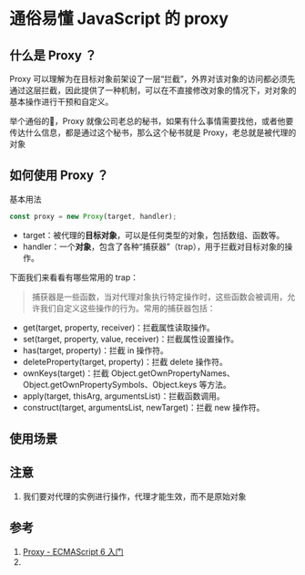 # 通俗易懂 JavaScript 的 proxy

## 什么是 Proxy ？

Proxy 可以理解为在目标对象前架设了一层“拦截”，外界对该对象的访问都必须先通过这层拦截，因此提供了一种机制，可以在不直接修改对象的情况下，对对象的基本操作进行干预和自定义。

举个通俗的🌰，Proxy 就像公司老总的秘书，如果有什么事情需要找他，或者他要传达什么信息，都是通过这个秘书，那么这个秘书就是 Proxy，老总就是被代理的对象

## 如何使用 Proxy ？

基本用法

```javascript
const proxy = new Proxy(target, handler);
```
- target：被代理的**目标对象**，可以是任何类型的对象，包括数组、函数等。
- handler：一个**对象**，包含了各种“捕获器”（trap），用于拦截对目标对象的操作。

下面我们来看看有哪些常用的 trap：

> 捕获器是一些函数，当对代理对象执行特定操作时，这些函数会被调用，允许我们自定义这些操作的行为。常用的捕获器包括：

- get(target, property, receiver)：拦截属性读取操作。
- set(target, property, value, receiver)：拦截属性设置操作。
- has(target, property)：拦截 in 操作符。
- deleteProperty(target, property)：拦截 delete 操作符。
- ownKeys(target)：拦截 Object.getOwnPropertyNames、Object.getOwnPropertySymbols、Object.keys 等方法。
- apply(target, thisArg, argumentsList)：拦截函数调用。
- construct(target, argumentsList, newTarget)：拦截 new 操作符。

## 使用场景



## 注意

1. 我们要对代理的实例进行操作，代理才能生效，而不是原始对象



## 参考

1. [Proxy - ECMAScript 6 入门](https://es6.ruanyifeng.com/#docs/proxy)
2. 